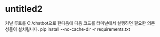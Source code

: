 # untitled2

커널 루트를 C:/chatbot으로 한다음에 다음 코드를 터미널에서 실행하면 필요한 의존성들이 설치됩니다.
pip install --no-cache-dir -r requirements.txt
